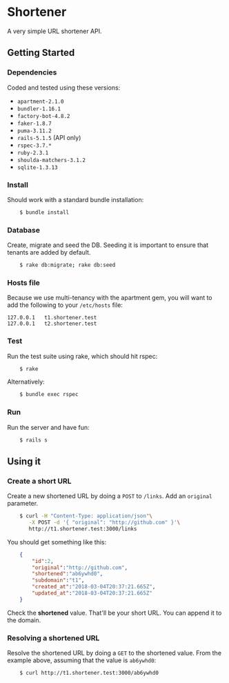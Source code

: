 # Shortener

A very simple URL shortener API. 

## Getting Started

### Dependencies 

Coded and tested using these versions:

* `apartment-2.1.0`
* `bundler-1.16.1`
* `factory-bot-4.8.2`
* `faker-1.8.7`
* `puma-3.11.2`
* `rails-5.1.5` (API only)
* `rspec-3.7.*`
* `ruby-2.3.1`
* `shoulda-matchers-3.1.2`
* `sqlite-1.3.13`

### Install

Should work with a standard bundle installation:

```bash
    $ bundle install
```

### Database

Create, migrate and seed the DB. Seeding it is important to ensure that tenants are
added by default.

```bash
    $ rake db:migrate; rake db:seed
```

### Hosts file

Because we use multi-tenancy with the apartment gem, you will want to add the following
to your `/etc/hosts` file:

```
127.0.0.1	t1.shortener.test
127.0.0.1	t2.shortener.test
```

### Test

Run the test suite using rake, which should hit rspec:

```bash
    $ rake
```

Alternatively:

```bash
    $ bundle exec rspec
```

### Run

Run the server and have fun:

```bash
    $ rails s
```

## Using it

### Create a short URL

Create a new shortened URL by doing a `POST` to `/links`. Add an `original` parameter.

```bash
    $ curl -H "Content-Type: application/json"\
       -X POST -d '{ "original": "http://github.com" }'\
       http://t1.shortener.test:3000/links
```

You should get something like this:

```json
    {
        "id":2,
        "original":"http://github.com",
        "shortened":"ab6ywhd0",
        "subdomain":"t1",
        "created_at":"2018-03-04T20:37:21.665Z",
        "updated_at":"2018-03-04T20:37:21.665Z"
    }
```

Check the **shortened** value. That'll be your short URL. You can append it to the domain.

### Resolving a shortened URL

Resolve the shortened URL by doing a `GET` to the shortened value. From the example above,
assuming that the value is `ab6ywhd0`:

```bash
    $ curl http://t1.shortener.test:3000/ab6ywhd0
```